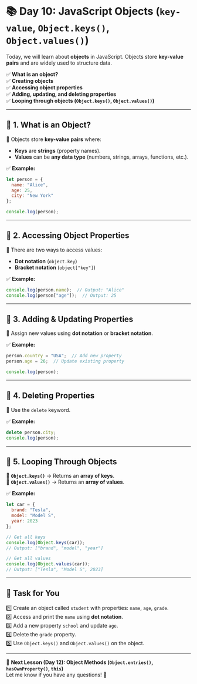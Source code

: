 # **📚 Day 10: JavaScript Objects (`key-value`, `Object.keys()`, `Object.values()`)**  

Today, we will learn about **objects** in JavaScript. Objects store **key-value pairs** and are widely used to structure data.  

✅ **What is an object?**  
✅ **Creating objects**  
✅ **Accessing object properties**  
✅ **Adding, updating, and deleting properties**  
✅ **Looping through objects (`Object.keys()`, `Object.values()`)**  

---

## **🔹 1. What is an Object?**  
📌 Objects store **key-value pairs** where:  
- **Keys** are **strings** (property names).  
- **Values** can be **any data type** (numbers, strings, arrays, functions, etc.).  

✅ **Example:**  
```js
let person = {
  name: "Alice",
  age: 25,
  city: "New York"
};

console.log(person);
```
---

## **🔹 2. Accessing Object Properties**  
📌 There are two ways to access values:  
- **Dot notation** (`object.key`)  
- **Bracket notation** (`object["key"]`)  

✅ **Example:**  
```js
console.log(person.name);  // Output: "Alice"
console.log(person["age"]);  // Output: 25
```

---

## **🔹 3. Adding & Updating Properties**  
📌 Assign new values using **dot notation** or **bracket notation**.  

✅ **Example:**  
```js
person.country = "USA";  // Add new property
person.age = 26;  // Update existing property

console.log(person);
```

---

## **🔹 4. Deleting Properties**  
📌 Use the `delete` keyword.  

✅ **Example:**  
```js
delete person.city;
console.log(person);
```

---

## **🔹 5. Looping Through Objects**  
📌 **`Object.keys()`** → Returns an **array of keys**.  
📌 **`Object.values()`** → Returns an **array of values**.  

✅ **Example:**  
```js
let car = {
  brand: "Tesla",
  model: "Model S",
  year: 2023
};

// Get all keys
console.log(Object.keys(car));  
// Output: ["brand", "model", "year"]

// Get all values
console.log(Object.values(car));  
// Output: ["Tesla", "Model S", 2023]
```

---

## **📝 Task for You**  
1️⃣ Create an object called `student` with properties: `name`, `age`, `grade`.  
2️⃣ Access and print the `name` using **dot notation**.  
3️⃣ Add a new property `school` and update `age`.  
4️⃣ Delete the `grade` property.  
5️⃣ Use `Object.keys()` and `Object.values()` on the object.  

---

🎯 **Next Lesson (Day 12): Object Methods (`Object.entries()`, `hasOwnProperty()`, `this`)**  
Let me know if you have any questions! 🚀
